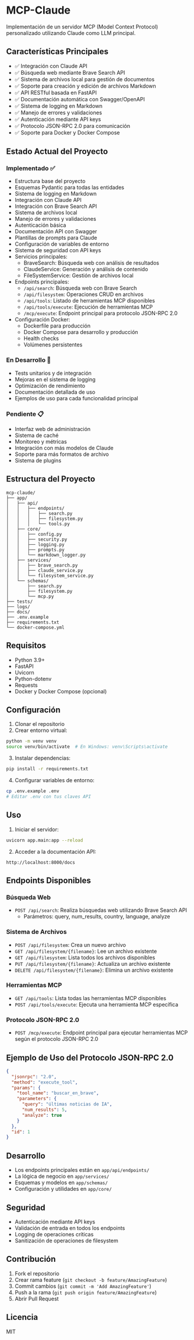 # MCP-Claude

Implementación de un servidor MCP (Model Context Protocol) personalizado utilizando Claude como LLM principal.

## Características Principales

- ✅ Integración con Claude API
- ✅ Búsqueda web mediante Brave Search API
- ✅ Sistema de archivos local para gestión de documentos
- ✅ Soporte para creación y edición de archivos Markdown
- ✅ API RESTful basada en FastAPI
- ✅ Documentación automática con Swagger/OpenAPI
- ✅ Sistema de logging en Markdown
- ✅ Manejo de errores y validaciones
- ✅ Autenticación mediante API keys
- ✅ Protocolo JSON-RPC 2.0 para comunicación
- ✅ Soporte para Docker y Docker Compose

## Estado Actual del Proyecto

### Implementado ✅
- Estructura base del proyecto
- Esquemas Pydantic para todas las entidades
- Sistema de logging en Markdown
- Integración con Claude API
- Integración con Brave Search API
- Sistema de archivos local
- Manejo de errores y validaciones
- Autenticación básica
- Documentación API con Swagger
- Plantillas de prompts para Claude
- Configuración de variables de entorno
- Sistema de seguridad con API keys
- Servicios principales:
  - BraveSearch: Búsqueda web con análisis de resultados
  - ClaudeService: Generación y análisis de contenido
  - FileSystemService: Gestión de archivos local
- Endpoints principales:
  - `/api/search`: Búsqueda web con Brave Search
  - `/api/filesystem`: Operaciones CRUD en archivos
  - `/api/tools`: Listado de herramientas MCP disponibles
  - `/api/tools/execute`: Ejecución de herramientas MCP
  - `/mcp/execute`: Endpoint principal para protocolo JSON-RPC 2.0
- Configuración Docker:
  - Dockerfile para producción
  - Docker Compose para desarrollo y producción
  - Health checks
  - Volúmenes persistentes

### En Desarrollo 🚧
- Tests unitarios y de integración
- Mejoras en el sistema de logging
- Optimización de rendimiento
- Documentación detallada de uso
- Ejemplos de uso para cada funcionalidad principal

### Pendiente 📋
- Interfaz web de administración
- Sistema de caché
- Monitoreo y métricas
- Integración con más modelos de Claude
- Soporte para más formatos de archivo
- Sistema de plugins

## Estructura del Proyecto

```
mcp-claude/
├── app/
│   ├── api/
│   │   ├── endpoints/
│   │   │   ├── search.py
│   │   │   ├── filesystem.py
│   │   │   └── tools.py
│   ├── core/
│   │   ├── config.py
│   │   ├── security.py
│   │   ├── logging.py
│   │   ├── prompts.py
│   │   └── markdown_logger.py
│   ├── services/
│   │   ├── brave_search.py
│   │   ├── claude_service.py
│   │   └── filesystem_service.py
│   └── schemas/
│       ├── search.py
│       ├── filesystem.py
│       └── mcp.py
├── tests/
├── logs/
├── docs/
├── .env.example
├── requirements.txt
└── docker-compose.yml
```

## Requisitos

- Python 3.9+
- FastAPI
- Uvicorn
- Python-dotenv
- Requests
- Docker y Docker Compose (opcional)

## Configuración

1. Clonar el repositorio
2. Crear entorno virtual:
```bash
python -m venv venv
source venv/bin/activate  # En Windows: venv\Scripts\activate
```

3. Instalar dependencias:
```bash
pip install -r requirements.txt
```

4. Configurar variables de entorno:
```bash
cp .env.example .env
# Editar .env con tus claves API
```

## Uso

1. Iniciar el servidor:
```bash
uvicorn app.main:app --reload
```

2. Acceder a la documentación API:
```
http://localhost:8000/docs
```

## Endpoints Disponibles

### Búsqueda Web
- `POST /api/search`: Realiza búsquedas web utilizando Brave Search API
  - Parámetros: query, num_results, country, language, analyze

### Sistema de Archivos
- `POST /api/filesystem`: Crea un nuevo archivo
- `GET /api/filesystem/{filename}`: Lee un archivo existente
- `GET /api/filesystem`: Lista todos los archivos disponibles
- `PUT /api/filesystem/{filename}`: Actualiza un archivo existente
- `DELETE /api/filesystem/{filename}`: Elimina un archivo existente

### Herramientas MCP
- `GET /api/tools`: Lista todas las herramientas MCP disponibles
- `POST /api/tools/execute`: Ejecuta una herramienta MCP específica

### Protocolo JSON-RPC 2.0
- `POST /mcp/execute`: Endpoint principal para ejecutar herramientas MCP según el protocolo JSON-RPC 2.0

## Ejemplo de Uso del Protocolo JSON-RPC 2.0

```json
{
  "jsonrpc": "2.0",
  "method": "execute_tool",
  "params": {
    "tool_name": "buscar_en_brave",
    "parameters": {
      "query": "últimas noticias de IA",
      "num_results": 5,
      "analyze": true
    }
  },
  "id": 1
}
```

## Desarrollo

- Los endpoints principales están en `app/api/endpoints/`
- La lógica de negocio en `app/services/`
- Esquemas y modelos en `app/schemas/`
- Configuración y utilidades en `app/core/`

## Seguridad

- Autenticación mediante API keys
- Validación de entrada en todos los endpoints
- Logging de operaciones críticas
- Sanitización de operaciones de filesystem

## Contribución

1. Fork el repositorio
2. Crear rama feature (`git checkout -b feature/AmazingFeature`)
3. Commit cambios (`git commit -m 'Add AmazingFeature'`)
4. Push a la rama (`git push origin feature/AmazingFeature`)
5. Abrir Pull Request

## Licencia

MIT

